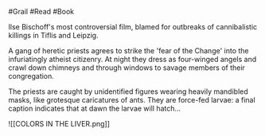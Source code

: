 #Grail #Read #Book 

Ilse Bischoff's most controversial film, blamed for outbreaks of cannibalistic killings in Tiflis and Leipzig.

A gang of heretic priests agrees to strike the 'fear of the Change' into the infuriatingly atheist citizenry. At night they dress as four-winged angels and crawl down chimneys and through windows to savage members of their congregation.

The priests are caught by unidentified figures wearing heavily mandibled masks, like grotesque caricatures of ants. They are force-fed larvae: a final caption indicates that at dawn the larvae will hatch…

![[COLORS IN THE LIVER.png]]